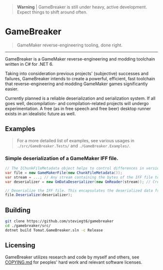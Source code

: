 > **Warning** | GameBreaker is still under heavy, active development. Expect things to shift around often.

# GameBreaker

> GameMaker reverse-engineering tooling, done right.

---

GameBreaker is a GameMaker reverse-engineering and modding toolchain written in C# for .NET 6.

Taking into consideration previous projects' (subjective) successes and failures, GameBreaker intends to create a powerful, efficient, fast toolchain that reverse-engineering and modding GameMaker games significantly easier.

Currently planned is a reliable deserialization and serialization system. If all goes well, decompilation- and compilation-related projects will undergo experimentation. A free (as in free speech and free beer) desktop runner exists in an idealistic future as well.

## Examples

> For a more detailed list of examples, see various usages in `./src/GameBreaker.Tests/` and `./GameBreaker.Examples/`.

### Simple deserialization of a GameMaker IFF file.

```cs
// The IChunkFileMetadata object helps to control differences in versions, so a specific class is not used as an example here.
var file = new GameMakerFile(new ChunkFileMetadata());
var stream = ...; // Any stream containing the bytes of the IFF file to deserialize will do.
var deserializer = new GmDataDeserializer(new GmReader(stream)); // Create a new deserializer encapsulating a reader that reads the IFF stream.

// Deserialize the IFF file. This encapsulates the deserialized data from the deserializer in the GameMakerFile (IChunkedFile instance).
file.Deserialize(deserializer);
```

## Building

```sh
git clone https://github.com/steviegt6/gamebreaker
cd ./gamebreaker/src/
dotnet build Tomat.GameBreaker.sln -c Release
```

## Licensing

GameBreaker utilizes research and code by myself and others, see [COPYING.md](COPYING.md) for peoples' hard work and relevant software licenses.
